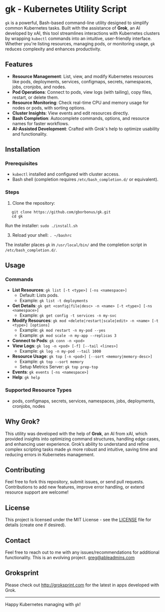 # gk - Kubernetes Utility Script

`gk` is a powerful, Bash-based command-line utility designed to simplify common Kubernetes tasks. Built with the assistance of **Grok**, an AI developed by xAI, this tool streamlines interactions with Kubernetes clusters by wrapping `kubectl` commands into an intuitive, user-friendly interface. Whether you're listing resources, managing pods, or monitoring usage, `gk` reduces complexity and enhances productivity.

## Features

- **Resource Management**: List, view, and modify Kubernetes resources like pods, deployments, services, configmaps, secrets, namespaces, jobs, cronjobs, and nodes.
- **Pod Operations**: Connect to pods, view logs (with tailing), copy files, restart, or delete them.
- **Resource Monitoring**: Check real-time CPU and memory usage for nodes or pods, with sorting options.
- **Cluster Insights**: View events and edit resources directly.
- **Bash Completion**: Autocomplete commands, options, and resource names for faster workflows.
- **AI-Assisted Development**: Crafted with Grok's help to optimize usability and functionality.

## Installation

### Prerequisites
- `kubectl` installed and configured with cluster access.
- Bash shell (completion requires `/etc/bash_completion.d/` or equivalent).

### Steps
1. Clone the repository:
```   
   git clone https://github.com/gborbonus/gk.git
   cd gk
```
Run the installer:
  `sudo ./install.sh`
  
3. Reload your shell:
    `. ~/bashrc`


The installer places `gk` in `/usr/local/bin/` and the completion script in `/etc/bash_completion.d/`.

## Usage

### Commands
- **List Resources**: `gk list [-t <type>] [-ns <namespace>]`
  - Default: Lists pods.
  - Example: `gk list -t deployments`
- **Get Details**: `gk get <config|file|desc> -n <name> [-t <type>] [-ns <namespace>]`
  - Example: `gk get config -t services -n my-svc`
- **Modify Resources**: `gk mod <delete|restart|scale|edit> -n <name> [-t <type>] [options]`
  - Example: `gk mod restart -n my-pod --yes`
  - Example: `gk mod scale -n my-app --replicas 3`
- **Connect to Pods**: `gk conn -n <pod>`
- **View Logs**: `gk log -n <pod> [-f] [--tail <lines>]`
  - Example: `gk log -n my-pod --tail 1000`
- **Resource Usage**: `gk top [-n <pod>] [--sort <memory|memory-desc>]`
  - Example: `gk top --sort memory`
  - Setup Metrics Server: `gk top prep-top`
- **Events**: `gk events [-ns <namespace>]`
- **Help**: `gk help`

### Supported Resource Types
- pods, configmaps, secrets, services, namespaces, jobs, deployments, cronjobs, nodes

## Why Grok?
This utility was developed with the help of **Grok**, an AI from xAI, which provided insights into optimizing command structures, handling edge cases, and enhancing user experience. Grok’s ability to understand and refine complex scripting tasks made `gk` more robust and intuitive, saving time and reducing errors in Kubernetes management.

## Contributing
Feel free to fork this repository, submit issues, or send pull requests. Contributions to add new features, improve error handling, or extend resource support are welcome!

## License
This project is licensed under the MIT License - see the [LICENSE](LICENSE) file for details (create one if desired).

## Contact
Feel free to reach out to me with any issues/recommendations for additional functionality. This is an evolving project.
greg@ableadmins.com

## Groksprint
Please check out http://groksprint.com for the latest in apps developed with Grok.

---

Happy Kubernetes managing with `gk`!
